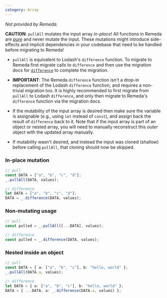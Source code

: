 ```yaml
---
category: Array
---
```


_Not provided by Remeda._

**CAUTION**: `pullAll` mutates the input array _in-place_! All functions in
Remeda are [_pure_](https://en.wikipedia.org/wiki/Pure_function) and never
mutate the input. These mutations might introduce side-effects and implicit
dependencies in your codebase that need to be handled before migrating to
Remeda!

- `pullAll` is equivalent to Lodash's `difference` function. To migrate to
  Remeda first migrate calls to `difference` and then use the migration docs for
  [`difference`](/#difference) to complete the migration.

- **IMPORTANT**: The Remeda `difference` function isn't a drop-in replacement of
  the Lodash `difference` function, and requires a non-trivial migration too. It
  is highly recommended to first migrate from `pullAll` to Lodash `difference`,
  and only then migrate to Remeda's `difference` function via the migration
  docs.

- If the mutability of the input array is desired then make sure the variable is
  assignable (e.g., using `let` instead of `const`), and assign back the result
  of `difference` back to it. Note that if the input array is part of an object
  or nested array, you will need to manually reconstruct this _outer_ object
  with the updated array manually.

- If mutability wasn't desired, and instead the input was cloned (shallow)
  before calling `pullAll`, that cloning should now be skipped.

### In-place mutation

```ts
// pull
const DATA = ["a", "b", "c", "d"];
_.pullAll(DATA, values);

// difference
let DATA = ["a", "b", "c", "d"];
DATA = _.difference(DATA, values);
```

### Non-mutating usage

```ts
// pull
const pulled = _.pullAll([...DATA], values);

// difference
const pulled = _.difference(DATA, values);
```

### Nested inside an object

```ts
// pull
const DATA = { a: ["a", "b", "c"], b: "hello, world" };
_.pullAll(DATA.a, values);

// difference
let DATA = { a: ["a", "b", "c"], b: "hello, world" };
DATA = { ...DATA, a: _.difference(DATA.a, values) };
```
